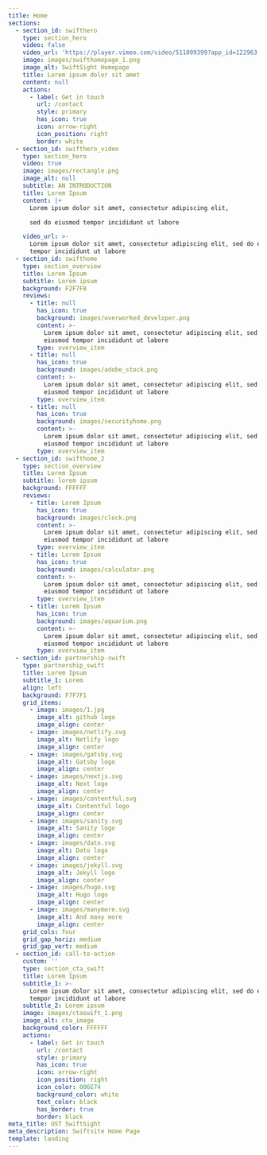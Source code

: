 ```yaml
---
title: Home
sections:
  - section_id: swifthero
    type: section_hero
    video: false
    video_url: 'https://player.vimeo.com/video/511009399?app_id=122963'
    image: images/swifthomepage_1.png
    image_alt: SwiftSight Homepage
    title: Lorem ipsum dolor sit amet
    content: null
    actions:
      - label: Get in touch
        url: /contact
        style: primary
        has_icon: true
        icon: arrow-right
        icon_position: right
        border: white
  - section_id: swifthero_video
    type: section_hero
    video: true
    image: images/rectangle.png
    image_alt: null
    subtitle: AN INTRODUCTION
    title: Lorem Ipsum
    content: |+
      Lorem ipsum dolor sit amet, consectetur adipiscing elit, 

      sed do eiusmod tempor incididunt ut labore

    video_url: >-
      Lorem ipsum dolor sit amet, consectetur adipiscing elit, sed do eiusmod
      tempor incididunt ut labore
  - section_id: swifthome
    type: section_overview
    title: Lorem Ipsum
    subtitle: Lorem ipsum
    background: F2F7F8
    reviews:
      - title: null
        has_icon: true
        background: images/overworked_developer.png
        content: >-
          Lorem ipsum dolor sit amet, consectetur adipiscing elit, sed do
          eiusmod tempor incididunt ut labore
        type: overview_item
      - title: null
        has_icon: true
        background: images/adobe_stock.png
        content: >-
          Lorem ipsum dolor sit amet, consectetur adipiscing elit, sed do
          eiusmod tempor incididunt ut labore
        type: overview_item
      - title: null
        has_icon: true
        background: images/securityhome.png
        content: >-
          Lorem ipsum dolor sit amet, consectetur adipiscing elit, sed do
          eiusmod tempor incididunt ut labore
        type: overview_item
  - section_id: swifthome_2
    type: section_overview
    title: Lorem Ipsum
    subtitle: lorem ipsum
    background: FFFFFF
    reviews:
      - title: Lorem Ipsum
        has_icon: true
        background: images/clock.png
        content: >-
          Lorem ipsum dolor sit amet, consectetur adipiscing elit, sed do
          eiusmod tempor incididunt ut labore
        type: overview_item
      - title: Lorem Ipsum
        has_icon: true
        background: images/calculator.png
        content: >-
          Lorem ipsum dolor sit amet, consectetur adipiscing elit, sed do
          eiusmod tempor incididunt ut labore
        type: overview_item
      - title: Lorem Ipsum
        has_icon: true
        background: images/aquarium.png
        content: >-
          Lorem ipsum dolor sit amet, consectetur adipiscing elit, sed do
          eiusmod tempor incididunt ut labore
        type: overview_item
  - section_id: partnership-swift
    type: partnership_swift
    title: Lorem Ipsum
    subtitle_1: Lorem
    align: left
    background: F7F7F1
    grid_items:
      - image: images/1.jpg
        image_alt: github logo
        image_align: center
      - image: images/netlify.svg
        image_alt: Netlify logo
        image_align: center
      - image: images/gatsby.svg
        image_alt: Gatsby logo
        image_align: center
      - image: images/nextjs.svg
        image_alt: Next logo
        image_align: center
      - image: images/contentful.svg
        image_alt: Contentful logo
        image_align: center
      - image: images/sanity.svg
        image_alt: Sanity logo
        image_align: center
      - image: images/dato.svg
        image_alt: Dato logo
        image_align: center
      - image: images/jekyll.svg
        image_alt: Jekyll logo
        image_align: center
      - image: images/hugo.svg
        image_alt: Hugo logo
        image_align: center
      - image: images/manymore.svg
        image_alt: And many more
        image_align: center
    grid_cols: four
    grid_gap_horiz: medium
    grid_gap_vert: medium
  - section_id: call-to-action
    custom: ''
    type: section_cta_swift
    title: Lorem Ipsum
    subtitle_1: >-
      Lorem ipsum dolor sit amet, consectetur adipiscing elit, sed do eiusmod
      tempor incididunt ut labore
    subtitle_2: Lorem ipsum
    image: images/ctaswift_1.png
    image_alt: cta_image
    background_color: FFFFFF
    actions:
      - label: Get in touch
        url: /contact
        style: primary
        has_icon: true
        icon: arrow-right
        icon_position: right
        icon_color: 006E74
        background_color: white
        text_color: black
        has_border: true
        border: black
meta_title: UST SwiftSight
meta_description: Swiftsite Home Page
template: landing
---
```

